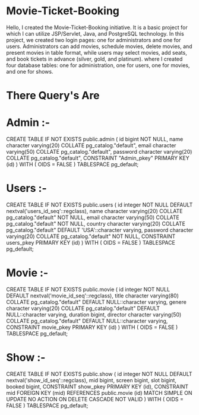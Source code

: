 # Movie-Ticket-Booking

Hello, I created the Movie-Ticket-Booking initiative. It is a basic project for which I can utilize JSP/Servlet, Java, and PostgreSQL technology. In this project, we created two login pages: one for administrators and one for users. Administrators can add movies, schedule movies, delete movies, and present movies in table format, while users may select movies, add seats, and book tickets in advance (silver, gold, and platinum).
where I created four database tables: one for administration, one for users, one for movies, and one for shows.

# There Query's Are 

# Admin :-

CREATE TABLE IF NOT EXISTS public.admin
(
    id bigint NOT NULL,
    name character varying(20) COLLATE pg_catalog."default",
    email character varying(50) COLLATE pg_catalog."default",
    password character varying(20) COLLATE pg_catalog."default",
    CONSTRAINT "Admin_pkey" PRIMARY KEY (id)
)
WITH (
    OIDS = FALSE
)
TABLESPACE pg_default;

# Users :- 
CREATE TABLE IF NOT EXISTS public.users
(
    id integer NOT NULL DEFAULT nextval('users_id_seq'::regclass),
    name character varying(20) COLLATE pg_catalog."default" NOT NULL,
    email character varying(50) COLLATE pg_catalog."default" NOT NULL,
    country character varying(20) COLLATE pg_catalog."default" DEFAULT 'USA'::character varying,
    password character varying(20) COLLATE pg_catalog."default" NOT NULL,
    CONSTRAINT users_pkey PRIMARY KEY (id)
)
WITH (
    OIDS = FALSE
)
TABLESPACE pg_default;

# Movie :-

CREATE TABLE IF NOT EXISTS public.movie
(
    id integer NOT NULL DEFAULT nextval('movie_id_seq'::regclass),
    title character varying(80) COLLATE pg_catalog."default" DEFAULT NULL::character varying,
    genere character varying(20) COLLATE pg_catalog."default" DEFAULT NULL::character varying,
    duration bigint,
    director character varying(50) COLLATE pg_catalog."default" DEFAULT NULL::character varying,
    CONSTRAINT movie_pkey PRIMARY KEY (id)
)
WITH (
    OIDS = FALSE
)
TABLESPACE pg_default;


# Show :-
CREATE TABLE IF NOT EXISTS public.show
(
    id integer NOT NULL DEFAULT nextval('show_id_seq'::regclass),
    mid bigint,
    screen bigint,
    slot bigint,
    booked bigint,
    CONSTRAINT show_pkey PRIMARY KEY (id),
    CONSTRAINT mid FOREIGN KEY (mid)
        REFERENCES public.movie (id) MATCH SIMPLE
        ON UPDATE NO ACTION
        ON DELETE CASCADE
        NOT VALID
)
WITH (
    OIDS = FALSE
)
TABLESPACE pg_default;





			
